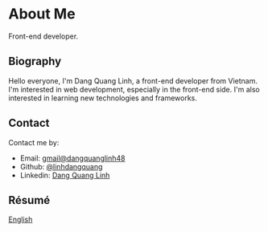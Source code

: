 # About Me
Front-end developer.

## Biography

Hello everyone, I'm Dang Quang Linh, a front-end developer from Vietnam. I'm interested in web development, especially in the front-end side. I'm also interested in learning new technologies and frameworks.

## Contact

Contact me by:

- Email: [gmail@dangquanglinh48](mailto:dangquanglinh48@gmail.com)
- Github: [@linhdangquang](https://github.com/linhdangquang)
- Linkedin: [Dang Quang Linh](https://www.linkedin.com/in/linhdangquang/)

## Résumé
[English](https://cv.linhdev19.tech) 